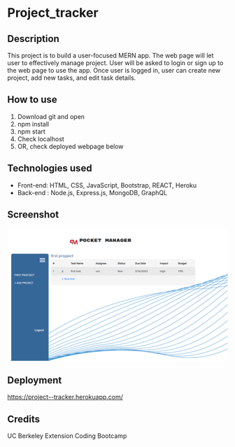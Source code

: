 # Project_tracker

## Description
This project is to build a user-focused MERN app. The web page will let user to effectively manage project. User will be asked to login or sign up to the web page to use the app. Once user is logged in, user can create new project, add new tasks, and edit task details. 

## How to use
1. Download git and open
2. npm install
3. npm start
4. Check localhost
5. OR, check deployed webpage below

## Technologies used
* Front-end: HTML, CSS, JavaScript, Bootstrap, REACT, Heroku
* Back-end : Node.js, Express.js, MongoDB, GraphQL
## Screenshot
![screen shot](./client/src/images/screenshot.PNG)
## Deployment
https://project--tracker.herokuapp.com/

## Credits
UC Berkeley Extension Coding Bootcamp
